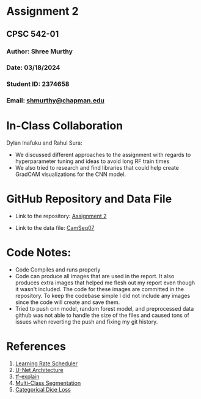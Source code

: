 # Assignment 2
## CPSC 542-01
### Author: Shree Murthy
### Date: 03/18/2024
### Student ID: 2374658
### Email: shmurthy@chapman.edu


# In-Class Collaboration

Dylan Inafuku and Rahul Sura:
- We discussed different approaches to the assignment with regards to hyperparameter tuning and ideas to avoid long RF train times
- We also tried to research and find libraries that could help create GradCAM visualizations for the CNN model.

# GitHub Repository and Data File

- Link to the repository: [Assignment 2](https://github.com/shmurthy08/Computer_Vision_SPRING_2024/tree/main/Assignment2)

- Link to the data file: [CamSeq07](https://www.kaggle.com/datasets/carlolepelaars/camseq-semantic-segmentation)

# Code Notes:

- Code Compiles and runs properly
- Code can produce all images that are used in the report. It also produces extra images that helped me flesh out my report even though it wasn't included. The code for these images are committed in the repository. To keep the codebase simple I did not include any images since the code will create and save them. 
- Tried to push cnn model, random forest model, and preprocessed data github was not able to handle the size of the files and caused tons of issues when reverting the push and fixing my git history. 

# References

1. [Learning Rate Scheduler](https://neptune.ai/blog/how-to-choose-a-learning-rate-scheduler)
2. [U-Net Architecture](https://towardsdatascience.com/understanding-semantic-segmentation-with-unet-6be4f42d4b47)
3. [tf-explain](https://tf-explain.readthedocs.io/en/latest/index.html)
4. [Multi-Class Segmentation](https://medium.com/@mhamdaan/multi-class-semantic-segmentation-with-u-net-pytorch-ee81a66bba89)
5. [Categorical Dice Loss](https://www.sciencedirect.com/science/article/pii/S2590005619300049#bib72)
